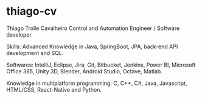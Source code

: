 # thiago-cv

Thiago Trolle Cavalheiro
Control and Automation Engineer / Software developer

Skills: Advanced Knowledge in Java, SpringBoot, JPA, back-end API development and SQL.

Softwares: IntelliJ, Eclipse, Jira, Git, Bitbucket, Jenkins, Power BI, Microsoft Office 365, Unity 3D, Blender, Android Studio, Octave, Matlab.

Knowledge in multiplatform programming: C, C++, C#, Java, Javascript, HTML/CSS, React-Native and Python.
